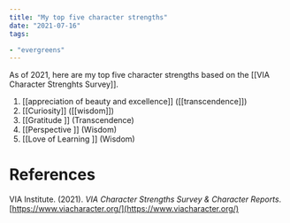 ```yaml
---
title: "My top five character strengths"
date: "2021-07-16"
tags:

- "evergreens"
---
```


As of 2021, here are my top five character strengths based on the [[VIA Character Strenghts Survey]].

1. [[appreciation of beauty and excellence]] ([[transcendence]])
2. [[Curiosity]] ([[wisdom]])
3. [[Gratitude ]] (Transcendence)
4. [[Perspective ]] (Wisdom)
5. [[Love of Learning ]] (Wisdom)

# References

VIA Institute. (2021). *VIA Character Strengths Survey & Character Reports*. [https://www.viacharacter.org/](https://www.viacharacter.org/)

